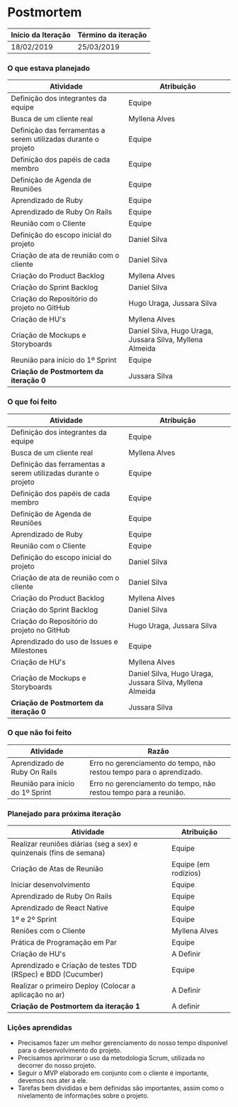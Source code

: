 # Postmortem

Início da Iteração | Término da iteração
------------------ | -------------------
18/02/2019         | 25/03/2019


### O que estava planejado
| Atividade                                                      | Atribuição                                               |
| -------------------------------------------------------------- | -------------------------------------------------------- |
| Definição dos integrantes da equipe                            | Equipe                                                   |
| Busca de um cliente real                                       | Myllena Alves                                            |
| Definição das ferramentas a serem utilizadas durante o projeto | Equipe                                                   |
| Definição dos papéis de cada membro                            | Equipe                                                   |
| Definição de Agenda de Reuniões                                | Equipe                                                   |
| Aprendizado de Ruby                                            | Equipe                                                   |
| Aprendizado de Ruby On Rails                                   | Equipe                                                   |
| Reunião com o Cliente                                          | Equipe                                                   |
| Definição do escopo inicial do projeto                         | Daniel Silva                                             |
| Criação de ata de reunião com o cliente                        | Daniel Silva                                             |
| Criação do Product Backlog                                     | Myllena Alves                                            |
| Criação do Sprint Backlog                                      | Daniel Silva                                             |
| Criação do Repositório do projeto no GitHub                    | Hugo Uraga, Jussara Silva                                |
| Criação de HU's                                                | Myllena Alves                                            |
| Criação de Mockups e Storyboards                               | Daniel Silva, Hugo Uraga, Jussara Silva, Myllena Almeida |
| Reunião para início do 1º Sprint                               | Equipe                                                   |
| **Criação de Postmortem da iteração 0**                        | Jussara Silva                                            |


### O que foi feito
| Atividade                                                      | Atribuição                                               |
| -------------------------------------------------------------- | -------------------------------------------------------- |
| Definição dos integrantes da equipe                            | Equipe                                                   |
| Busca de um cliente real                                       | Myllena Alves                                            |
| Definição das ferramentas a serem utilizadas durante o projeto | Equipe                                                   |
| Definição dos papéis de cada membro                            | Equipe                                                   |
| Definição de Agenda de Reuniões                                | Equipe                                                   |
| Aprendizado de Ruby                                            | Equipe                                                   |
| Reunião com o Cliente                                          | Equipe                                                   |
| Definição do escopo inicial do projeto                         | Daniel Silva                                             |
| Criação de ata de reunião com o cliente                        | Daniel Silva                                             |
| Criação do Product Backlog                                     | Myllena Alves                                            |
| Criação do Sprint Backlog                                      | Daniel Silva                                             |
| Criação do Repositório do projeto no GitHub                    | Hugo Uraga, Jussara Silva                                |
| Aprendizado do uso de Issues e Milestones                      | Equipe                                                   |
| Criação de HU's                                                | Myllena Alves                                            |
| Criação de Mockups e Storyboards                               | Daniel Silva, Hugo Uraga, Jussara Silva, Myllena Almeida |
| **Criação de Postmortem da iteração 0**                        | Jussara Silva                                            |


### O que não foi feito
| Atividade                        | Razão                                                                |
| -------------------------------- | -------------------------------------------------------------------- |
| Aprendizado de Ruby On Rails     | Erro no gerenciamento do tempo, não restou tempo para o aprendizado. |
| Reunião para início do 1º Sprint | Erro no gerenciamento do tempo, não restou tempo para a reunião.     |


### Planejado para próxima iteração
| Atividade                                                           | Atribuição           |
| ------------------------------------------------------------------- | -------------------- |
| Realizar reuniões diárias (seg a sex) e quinzenais (fins de semana) | Equipe               |
| Criação de Atas de Reunião                                          | Equipe (em rodízios) |
| Iniciar desenvolvimento                                             | Equipe               |
| Aprendizado de Ruby On Rails                                        | Equipe               |
| Aprendizado de React Native                                         | Equipe               |
| 1º e 2º Sprint                                                      | Equipe               |
| Reniões com o Cliente                                               | Myllena Alves        |
| Prática de Programação em Par                                       | Equipe               |
| Criação de HU's                                                     | A Definir            |
| Aprendizado e Criação de testes TDD (RSpec) e BDD (Cucumber)        | Equipe               |
| Realizar o primeiro Deploy (Colocar a aplicação no ar)              | A Definir            |
| **Criação de Postmortem da iteração 1**                             | A definir            |


### Lições aprendidas
- Precisamos fazer um melhor gerenciamento do nosso tempo disponível para o desenvolvimento do projeto.
- Precisamos aprimorar o uso da metodologia Scrum, utilizada no decorrer do nosso projeto.
- Seguir o MVP elaborado em conjunto com o cliente é importante, devemos nos ater a ele.
- Tarefas bem divididas e bem definidas são importantes, assim como o nivelamento de informações sobre o projeto.

